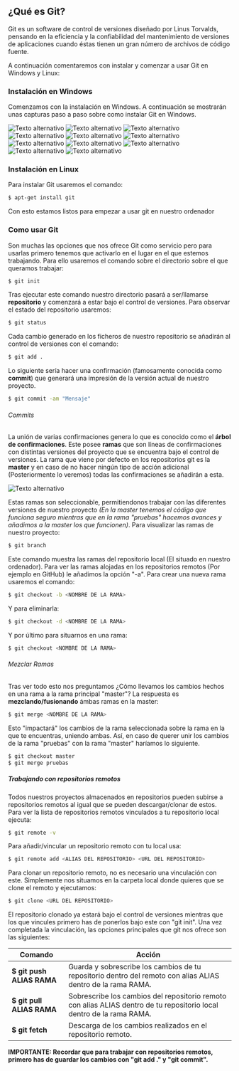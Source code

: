 ## ¿Qué es Git?

Git es un software de control de versiones diseñado por Linus Torvalds, pensando en la eficiencia y la confiabilidad del mantenimiento de versiones de aplicaciones cuando éstas tienen un gran número de archivos de código fuente.

A continuación comentaremos con instalar y comenzar a usar Git en Windows y Linux:

### Instalación en Windows

Comenzamos con la instalación en Windows. A continuación se mostrarán unas capturas paso a paso sobre como instalar Git en Windows.

![Texto alternativo](../capturas/PL/Git.png)
![Texto alternativo](../capturas/PL/Git2.png)
![Texto alternativo](../capturas/PL/Git3.png)
![Texto alternativo](../capturas/PL/Git4.png)
![Texto alternativo](../capturas/PL/Git5.png)
![Texto alternativo](../capturas/PL/Git6.png)
![Texto alternativo](../capturas/PL/Git7.png)
![Texto alternativo](../capturas/PL/Git8.png)
![Texto alternativo](../capturas/PL/Git9.png)
![Texto alternativo](../capturas/PL/Git10.png)
![Texto alternativo](../capturas/PL/Git11.png)

### Instalación en Linux

Para instalar Git usaremos el comando:

```bash
$ apt-get install git
```

Con esto estamos listos para empezar a usar git en nuestro ordenador

### Como usar Git

Son muchas las opciones que nos ofrece Git como servicio pero para usarlas primero tenemos que activarlo en el lugar en el que estemos trabajando.
Para ello usaremos el comando sobre el directorio sobre el que queramos trabajar:

```bash
$ git init
```
Tras ejecutar este comando nuestro directorio pasará a ser/llamarse __repositorio__ y comenzará a estar bajo el control de versiones.
Para observar el estado del repositorio usaremos:
```bash
$ git status
```
Cada cambio generado en los ficheros de nuestro repositorio se añadirán al control de versiones con el comando:

```bash
$ git add .
```
Lo siguiente sería hacer una confirmación (famosamente conocida como __commit__) que generará una impresión de la versión actual de nuestro proyecto.
```bash
$ git commit -am "Mensaje"
```
###### Commits

La unión de varias confirmaciones genera lo que es conocido como el __árbol de confirmaciones__. Este posee __ramas__ que son líneas de confirmaciones con distintas versiones del proyecto que se encuentra bajo el control de versiones.
La rama que viene por defecto en los repositorios git es la __master__ y en caso de no hacer ningún tipo de acción adicional (Posteriormente lo veremos) todas las confirmaciones se añadirán a esta.

![Texto alternativo](../capturas/commits.png)

Estas ramas son seleccionable, permitiendonos trabajar con las diferentes versiones de nuestro proyecto _(En la master tenemos el código que funciona seguro mientras que en la rama "pruebas" hacemos avances y añadimos a la master los que funcionen)_.
Para visualizar las ramas de nuestro proyecto:
```bash
$ git branch
```
Este comando muestra las ramas del repositorio local (El situado en nuestro ordenador). Para ver las ramas alojadas en los repositorios remotos (Por ejemplo en GitHub) le añadimos la opción "-a".
Para crear una nueva rama usaremos el comando:
```bash
$ git checkout -b <NOMBRE DE LA RAMA>
```
Y para eliminarla:
```bash
$ git checkout -d <NOMBRE DE LA RAMA>
```
Y por último para situarnos en una rama:
```bash
$ git checkout <NOMBRE DE LA RAMA>
```
###### Mezclar Ramas
Tras ver todo esto nos preguntamos ¿Cómo llevamos los cambios hechos en una rama a la rama principal "master"?
La respuesta es __mezclando/fusionando__ ámbas ramas en la master:
```bash
$ git merge <NOMBRE DE LA RAMA>
```
Esto "impactará" los cambios de la rama seleccionada sobre la rama en la que te encuentras, uniendo ambas.
Así, en caso de querer unir los cambios de la rama "pruebas" con la rama "master" haríamos lo siguiente.
```bash
$ git checkout master
$ git merge pruebas
```
##### Trabajando con repositorios remotos

Todos nuestros proyectos almacenados en repositorios pueden subirse a repositorios remotos al igual que se pueden descargar/clonar de estos.
Para ver la lista de repositorios remotos vinculados a tu repositorio local ejecuta:
```bash
$ git remote -v
```
Para añadir/vincular un repositorio remoto con tu local usa:
```bash
$ git remote add <ALIAS DEL REPOSITORIO> <URL DEL REPOSITORIO>
```
Para clonar un repositorio remoto, no es necesario una vinculación con este. Simplemente nos situamos en la carpeta local donde quieres que se clone el remoto y ejecutamos:
```bash
$ git clone <URL DEL REPOSITORIO>
```
El repositorio clonado ya estará bajo el control de versiones mientras que los que vincules primero has de ponerlos bajo este con "git init".
Una vez completada la vinculación, las opciones principales que git nos ofrece son las siguientes:

Comando                   | Acción
--------------------------|-----------------------------------------------
__$ git push ALIAS RAMA__ | Guarda y sobrescribe los cambios de tu repositorio dentro del remoto con alias ALIAS dentro de la rama RAMA.
__$ git pull ALIAS RAMA__ | Sobrescribe los cambios del repositorio remoto con alias ALIAS dentro de tu repositorio local dentro de la rama RAMA.
__$ git fetch__           | Descarga de los cambios realizados en el repositorio remoto.

__IMPORTANTE: Recordar que para trabajar con repositorios remotos, primero has de guardar los cambios con "git add ." y "git commit".__
